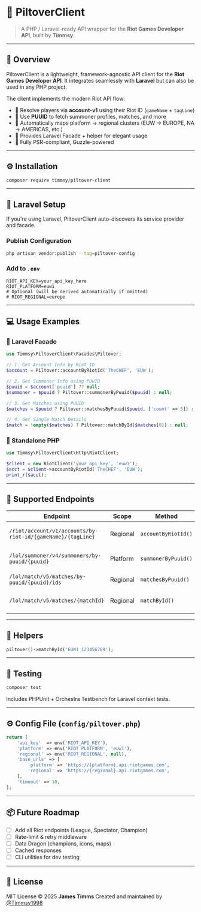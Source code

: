# 🧠 PiltoverClient

> A PHP / Laravel-ready API wrapper for the **Riot Games Developer API**, built by **Timmsy**.

---

## 🚀 Overview

PiltoverClient is a lightweight, framework-agnostic API client for the **Riot Games Developer API**.
It integrates seamlessly with **Laravel** but can also be used in any PHP project.

The client implements the modern Riot API flow:
- 🔹 Resolve players via **account-v1** using their Riot ID (`gameName` + `tagLine`)
- 🔹 Use **PUUID** to fetch summoner profiles, matches, and more
- 🔹 Automatically maps platform → regional clusters (EUW → EUROPE, NA → AMERICAS, etc.)
- 🔹 Provides Laravel Facade + helper for elegant usage
- 🔹 Fully PSR-compliant, Guzzle-powered

---

## ⚙️ Installation

```bash
composer require timmsy/piltover-client
```

---

## 🧩 Laravel Setup

If you're using Laravel, PiltoverClient auto-discovers its service provider and facade.

### Publish Configuration

```bash
php artisan vendor:publish --tag=piltover-config
```

### Add to `.env`

```
RIOT_API_KEY=your_api_key_here
RIOT_PLATFORM=euw1
# Optional (will be derived automatically if omitted)
# RIOT_REGIONAL=europe
```

---

## 💻 Usage Examples

### 🔸 Laravel Facade

```php
use Timmsy\PiltoverClient\Facades\Piltover;

// 1. Get Account Info by Riot ID
$account = Piltover::accountByRiotId('TheCHEF', 'EUW');

// 2. Get Summoner Info using PUUID
$puuid = $account['puuid'] ?? null;
$summoner = $puuid ? Piltover::summonerByPuuid($puuid) : null;

// 3. Get Matches using PUUID
$matches = $puuid ? Piltover::matchesByPuuid($puuid, ['count' => 5]) : [];

// 4. Get Single Match Details
$match = !empty($matches) ? Piltover::matchById($matches[0]) : null;
```

### 🔸 Standalone PHP

```php
use Timmsy\PiltoverClient\Http\RiotClient;

$client = new RiotClient('your_api_key', 'euw1');
$acct = $client->accountByRiotId('TheCHEF', 'EUW');
print_r($acct);
```

---

## 🧭 Supported Endpoints

| Endpoint | Scope | Method | Description |
|-----------|--------|---------|-------------|
| `/riot/account/v1/accounts/by-riot-id/{gameName}/{tagLine}` | Regional | `accountByRiotId()` | Get player account and PUUID |
| `/lol/summoner/v4/summoners/by-puuid/{puuid}` | Platform | `summonerByPuuid()` | Get Summoner info |
| `/lol/match/v5/matches/by-puuid/{puuid}/ids` | Regional | `matchesByPuuid()` | Get recent match IDs |
| `/lol/match/v5/matches/{matchId}` | Regional | `matchById()` | Get full match details |

---

## 🧰 Helpers

```php
piltover()->matchById('EUW1_123456789');
```

---

## 🧪 Testing

```bash
composer test
```

Includes PHPUnit + Orchestra Testbench for Laravel context tests.

---

## ⚙️ Config File (`config/piltover.php`)

```php
return [
    'api_key'  => env('RIOT_API_KEY'),
    'platform' => env('RIOT_PLATFORM', 'euw1'),
    'regional' => env('RIOT_REGIONAL', null),
    'base_urls' => [
        'platform' => 'https://{platform}.api.riotgames.com',
        'regional' => 'https://{regional}.api.riotgames.com',
    ],
    'timeout' => 10,
];
```

---

## 📦 Future Roadmap

- [ ] Add all Riot endpoints (League, Spectator, Champion)
- [ ] Rate-limit & retry middleware
- [ ] Data Dragon (champions, icons, maps)
- [ ] Cached responses
- [ ] CLI utilities for dev testing

---

## 📜 License

MIT License © 2025 **James Timms**
Created and maintained by [@Timmsy1998](https://github.com/Timmsy1998)
